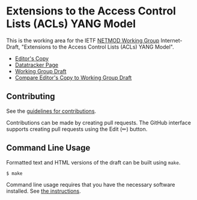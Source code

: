 # Extensions to the Access Control Lists (ACLs) YANG Model

This is the working area for the IETF [NETMOD Working Group](https://datatracker.ietf.org/wg/netmod/documents/) Internet-Draft, "Extensions to the Access Control Lists (ACLs) YANG Model".

* [Editor's Copy](https://netmod-wg.github.io/enhanced-acl-netmod/#go.draft-ietf-netmod-acl-extensions.html)
* [Datatracker Page](https://datatracker.ietf.org/doc/draft-ietf-netmod-acl-extensions)
* [Working Group Draft](https://datatracker.ietf.org/doc/html/draft-ietf-netmod-acl-extensions)
* [Compare Editor's Copy to Working Group Draft](https://netmod-wg.github.io/enhanced-acl-netmod/#go.draft-ietf-netmod-acl-extensions.diff)


## Contributing

See the
[guidelines for contributions](https://github.com/netmod-wg/enhanced-acl-netmod/blob/main/CONTRIBUTING.md).

Contributions can be made by creating pull requests.
The GitHub interface supports creating pull requests using the Edit (✏) button.


## Command Line Usage

Formatted text and HTML versions of the draft can be built using `make`.

```sh
$ make
```

Command line usage requires that you have the necessary software installed.  See
[the instructions](https://github.com/martinthomson/i-d-template/blob/main/doc/SETUP.md).

